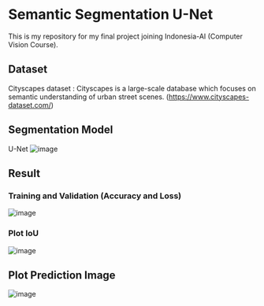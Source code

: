 # Semantic Segmentation U-Net
This is my repository for my final project joining Indonesia-AI (Computer Vision Course).

## Dataset
Cityscapes dataset : Cityscapes is a large-scale database which focuses on semantic understanding of urban street scenes. (https://www.cityscapes-dataset.com/)

## Segmentation Model
U-Net
![image](https://user-images.githubusercontent.com/54148951/182014895-2a765ed0-4546-4d3b-bf16-b3f15d6c5db7.png)

## Result
### Training and Validation (Accuracy and Loss)
![image](https://user-images.githubusercontent.com/54148951/182014920-e69819b0-c6f1-4e13-a08c-a21a1253a304.png)

### Plot IoU
![image](https://user-images.githubusercontent.com/54148951/182014931-2f3a060e-9144-4025-97ab-50dba52eb536.png)


## Plot Prediction Image
![image](https://user-images.githubusercontent.com/54148951/182014941-f20a8b36-2223-425a-9fdc-b1fe15a0865b.png)
